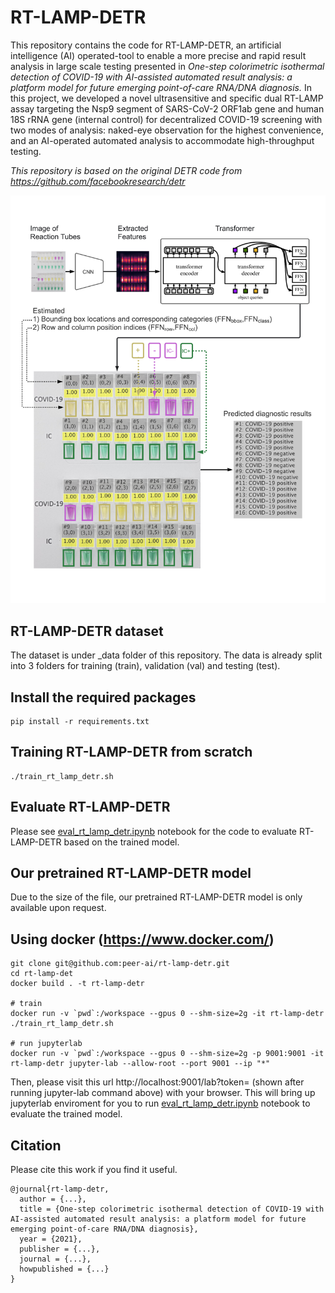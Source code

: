 # RT-LAMP-DETR

This repository contains the code for RT-LAMP-DETR, an artificial intelligence (AI) operated-tool to enable a more precise and rapid result analysis in large scale testing presented in *One-step colorimetric isothermal detection of COVID-19 with AI-assisted automated result analysis: a platform model for future emerging point-of-care RNA/DNA diagnosis.* In this project, we developed a novel ultrasensitive and specific dual RT-LAMP assay targeting the Nsp9 segment of SARS-CoV-2 ORF1ab gene and human 18S rRNA gene (internal control) for decentralized COVID-19 screening with two modes of analysis: naked-eye observation for the highest convenience, and an AI-operated automated analysis to accommodate high-throughput testing.

*This repository is based on the original DETR code from https://github.com/facebookresearch/detr*

![RT-LAMP-DETR](/accompanying_image/RT-LAMP-DETR.png)

## RT-LAMP-DETR dataset

The dataset is under _data folder of this repository. The data is already split into 3 folders for training (train), validation (val) and testing (test).

## Install the required packages
    
    pip install -r requirements.txt

## Training RT-LAMP-DETR from scratch

    ./train_rt_lamp_detr.sh

## Evaluate RT-LAMP-DETR 

Please see [eval_rt_lamp_detr.ipynb](/eval_rt_lamp_detr.ipynb) notebook for the code to evaluate RT-LAMP-DETR based on the trained model.

## Our pretrained RT-LAMP-DETR model

Due to the size of the file, our pretrained RT-LAMP-DETR model is only available upon request.

## Using docker (https://www.docker.com/)
    
    git clone git@github.com:peer-ai/rt-lamp-detr.git
    cd rt-lamp-det
    docker build . -t rt-lamp-detr
    
    # train 
    docker run -v `pwd`:/workspace --gpus 0 --shm-size=2g -it rt-lamp-detr ./train_rt_lamp_detr.sh
    
    # run jupyterlab
    docker run -v `pwd`:/workspace --gpus 0 --shm-size=2g -p 9001:9001 -it rt-lamp-detr jupyter-lab --allow-root --port 9001 --ip "*"
    
Then, please visit this url http://localhost:9001/lab?token=<token> (shown after running jupyter-lab command above) with your browser. This will bring up jupyterlab enviroment for you to run [eval_rt_lamp_detr.ipynb](/eval_rt_lamp_detr.ipynb) notebook to evaluate the trained model.

## Citation

Please cite this work if you find it useful.

    @journal{rt-lamp-detr,
      author = {...},
      title = {One-step colorimetric isothermal detection of COVID-19 with AI-assisted automated result analysis: a platform model for future emerging point-of-care RNA/DNA diagnosis},
      year = {2021},
      publisher = {...},
      journal = {...},
      howpublished = {...}
    }
